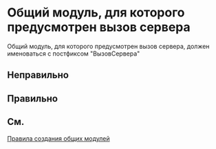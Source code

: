 # Общий модуль, для которого предусмотрен вызов сервера

Общий модуль, для которого предусмотрен вызов сервера, должен именоваться с постфиксом "ВызовСервера"


## Неправильно

## Правильно

## См.

[Правила создания общих модулей](https://its.1c.ru/db/v8std#content:469:hdoc:2.2)